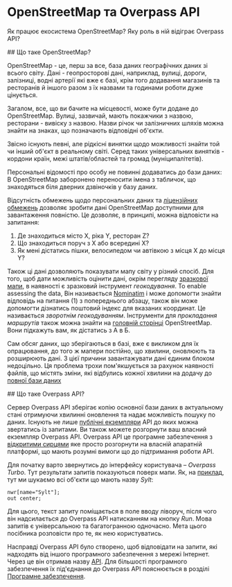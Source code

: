 OpenStreetMap та Overpass API
=============================

Як працює екосистема OpenStreetMap?
Яку роль в ній відіграє Overpass API?

<a name="osm"/>
## Що таке OpenStreetMap?

OpenStreetMap - це, перш за все, база даних географічних даних зі всього світу.
Дані - геопросторові дані,
наприклад, вулиці, дороги, залізниці, водні артерії які вже є базі,
крім того додавання магазинів та ресторанів й іншого разом з їх назвами та годинами роботи дуже цінується.

Загалом, все, що ви бачите на місцевості, може бути додане до OpenStreetMap.
Вулиці, зазвичай, мають покажчики з назвою, ресторани - вивіску з назвою.
Назви річок чи залізничних шляхів можна знайти на знаках, що позначають відповідні об'єкти.

Звісно існують певні, але рідкісні винятки щодо можливості знайти той чи інший об'єкт в реальному світі.
Серед таких універсальних винятків - кордони країн, межі штатів/областей та громад (муніципалітетів).

Персональні відомості про особу не повинні додаватись до бази даних:
В OpenStreetMap заборонено переносити імена з табличок, що знаходяться біля дверних дзвіночків у базу даних.

Відсутність обмежень щодо персональних даних та [ліцензійних обмежень](https://wiki.osmfoundation.org/wiki/Licence) дозволяє зробити дані OpenStreetMap доступними для завантаження повністю.
Це дозволяє, в принципі, можна відповісти на запитання:

1. Де знаходиться місто X, ріка Y, ресторан Z?
1. Що знаходиться поруч з X або всередині X?
1. Як мені дістатись пішки, велосипедом чи автівкою з місця X до місця Y?

Також ці дані дозволяють показувати мапу світу у різний спосіб.
Для того, щоб дати можливість оцінити дані, окрім перегляду [зразкової мапи](https://openstreetmap.org), в наявності є зразковий інструмент _геокодування_.
To enable assessing the data,
Він називається [Nominatim](https://wiki.openstreetmap.org/wiki/Nominatim) і може допомогти знайти відповідь на питання (1) з попереднього абзацу, також він може допомогти дізнатись поштовий індекс для вказаних координат.
Це називається _зворотнім геокодуванням_.
Інструменти для _прокладання маршрутів_ також можна знайти на [головній сторінці](https://openstreetmap.org/) OpenStreetMap.
Вони підкажуть вам, як дістатись з А в Б.

Сам обсяг даних, що зберігаються в базі, вже є викликом для їх опрацювання, до того ж мапери постійно, що хвилини, оновлюють та розширюють дані.
З цієї причини завантажувати дані єдиним блоком недоцільно.
Ця проблема трохи пом'якшується за рахунок наявності файлів, що містять зміни, які відбулись кожної хвилини на додачу до [повної бази даних](https://planet.openstreetmap.org/)

<a name="overpass"/>
## Що таке Overpass API?

Сервер Overpass API зберігає копію основної бази даних в актуальному стані отримуючи хвилинні оновлення та надає можливість пошуку по даних.
Існують не лише [публічні екземпляри](https://wiki.openstreetmap.org/wiki/Overpass_API#Public_Overpass_API_instances) API до яких можна звертатись із запитами.
Ви також можете розгорнути ваш власний екземпляр Overpass API. 
Overpass API це програмне забезпечення з [відкритими сирцями](https://github.com/drolbr/Overpass-API)
яке просто розгорнути на власній апаратній платформі, що мають розумні вимоги що до підтримання роботи API.

Для початку варто звернутись до інтерфейсу користувача – _Overpass Turbo_.
Тут результати запитів показуються поверх мапи.
Як, на [приклад](https://overpass-turbo.eu/?lat=0.0&lon=0.0&zoom=2&Q=nwr%5Bname%3D%22Sylt%22%5D%3B%0Aout%20center%3B), тут ми шукаємо всі об'єкти що мають назву _Sylt_:

    nwr[name="Sylt"];
    out center;

Для цього, текст запиту поміщається в поле вводу ліворуч, після чого він надсилається до Overpass API натисканням на кнопку _Run_.
Мова запитів є універсальною та багатогранною одночасно.
Мета цього посібника розповісти про те, як нею користуватись.

Насправді Overpass API було створено, щоб відповідати на запити, які надходять від іншого програмного забезпечення з мережі Інтернет. Через це він отримав назву [API](https://uk.wikipedia.org/wiki/Прикладний_програмний_інтерфейс).
Для більшості програмного забезпечення їх під'єднання до Overpass API пояснюється в розділі [Програмне забезпечення](../targets/index.md).
